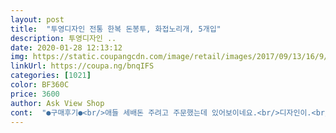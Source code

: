 ```yaml
---
layout: post 
title:  "투영디자인 전통 한복 돈봉투, 화접노리개, 5개입" 
description: 투영디자인 ..
date: 2020-01-28 12:13:12 
img: https://static.coupangcdn.com/image/retail/images/2017/09/13/16/9/3b8a7e73-6b69-4e4c-acd6-b1380e2071e8.jpg 
linkUrl: https://coupa.ng/bnqIFS 
categories: [1021] 
color: BF360C 
price: 3600 
author: Ask View Shop 
cont:  "●구매후기●<br/>애들 세배돈 주려고 주문했는데 있어보이네요.<br/>디자인이.<br/>굳입니다.<br/><br/>어머님, 아버님 새해 용돈 챙겨드릴려고 샀는데 엄청 좋아하셨습니다 ! 아쉬운 점은 똑같은 상품인게 아쉬웠습니다 ㅠ 다른 거 하나씩 들어있는 줄 알고 샀는데,,<br/>일단 가격대비 정말정말 좋습니다❤️❤️ 일단 종이가 좀 두툼한 편이며 고급스럽습니다<br/>" 
---
```

